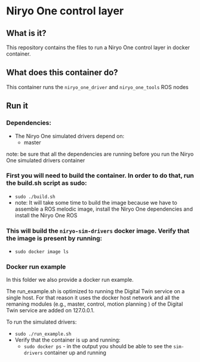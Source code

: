 # Niryo One control layer

## What is it?

This repository contains the files to run a Niryo One control layer in docker container. 

## What does this container do?

This container runs the `niryo_one_driver` and `niryo_one_tools` ROS nodes

## Run it  

### Dependencies:
- The Niryo One simulated drivers depend on:
    - master
 
note: be sure that all the dependencies are running before you run the Niryo One simulated drivers container

### First you will need to build the container. In order to do that, run the build.sh script as sudo:
- `sudo ./build.sh`
- note: It will take some time to build the image because we have to assemble a ROS melodic image, install the Niryo One dependencies and install the Niryo One ROS  

### This will build the `niryo-sim-drivers` docker image. Verify that the image is present by running:
- `sudo docker image ls`

### Docker run example
In this folder we also provide a docker run example. 

The run_example.sh is optimized to running the Digital Twin service on a single host. For that reason it uses the docker host network and all the remaning modules (e.g., master, control, motion planning ) of the Digital Twin service are added on 127.0.0.1.

To run the simulated drivers:
- `sudo ./run_example.sh`
- Verify that the container is up and running:
    - `sudo docker ps` - in the output you should be able to see the `sim-drivers` container up and running
